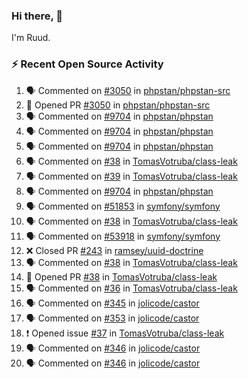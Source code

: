 ### Hi there, 👋

I'm Ruud.
 
### :zap: Recent Open Source Activity

<!--START_SECTION:activity-->
1. 🗣 Commented on [#3050](https://github.com/phpstan/phpstan-src/pull/3050#issuecomment-2095548138) in [phpstan/phpstan-src](https://github.com/phpstan/phpstan-src)
2. 💪 Opened PR [#3050](https://github.com/phpstan/phpstan-src/pull/3050) in [phpstan/phpstan-src](https://github.com/phpstan/phpstan-src)
3. 🗣 Commented on [#9704](https://github.com/phpstan/phpstan/issues/9704#issuecomment-2093381530) in [phpstan/phpstan](https://github.com/phpstan/phpstan)
4. 🗣 Commented on [#9704](https://github.com/phpstan/phpstan/issues/9704#issuecomment-2093294278) in [phpstan/phpstan](https://github.com/phpstan/phpstan)
5. 🗣 Commented on [#9704](https://github.com/phpstan/phpstan/issues/9704#issuecomment-2093185481) in [phpstan/phpstan](https://github.com/phpstan/phpstan)
6. 🗣 Commented on [#38](https://github.com/TomasVotruba/class-leak/pull/38#issuecomment-2082061042) in [TomasVotruba/class-leak](https://github.com/TomasVotruba/class-leak)
7. 🗣 Commented on [#39](https://github.com/TomasVotruba/class-leak/pull/39#issuecomment-2076816290) in [TomasVotruba/class-leak](https://github.com/TomasVotruba/class-leak)
8. 🗣 Commented on [#9704](https://github.com/phpstan/phpstan/issues/9704#issuecomment-2073173402) in [phpstan/phpstan](https://github.com/phpstan/phpstan)
9. 🗣 Commented on [#51853](https://github.com/symfony/symfony/issues/51853#issuecomment-2067710619) in [symfony/symfony](https://github.com/symfony/symfony)
10. 🗣 Commented on [#38](https://github.com/TomasVotruba/class-leak/pull/38#issuecomment-2055755202) in [TomasVotruba/class-leak](https://github.com/TomasVotruba/class-leak)
11. 🗣 Commented on [#53918](https://github.com/symfony/symfony/issues/53918#issuecomment-2050198214) in [symfony/symfony](https://github.com/symfony/symfony)
12. ❌ Closed PR [#243](https://github.com/ramsey/uuid-doctrine/pull/243) in [ramsey/uuid-doctrine](https://github.com/ramsey/uuid-doctrine)
13. 🗣 Commented on [#38](https://github.com/TomasVotruba/class-leak/pull/38#issuecomment-2036811023) in [TomasVotruba/class-leak](https://github.com/TomasVotruba/class-leak)
14. 💪 Opened PR [#38](https://github.com/TomasVotruba/class-leak/pull/38) in [TomasVotruba/class-leak](https://github.com/TomasVotruba/class-leak)
15. 🗣 Commented on [#36](https://github.com/TomasVotruba/class-leak/pull/36#issuecomment-2033933638) in [TomasVotruba/class-leak](https://github.com/TomasVotruba/class-leak)
16. 🗣 Commented on [#345](https://github.com/jolicode/castor/issues/345#issuecomment-2031585253) in [jolicode/castor](https://github.com/jolicode/castor)
17. 🗣 Commented on [#353](https://github.com/jolicode/castor/pull/353#issuecomment-2027095462) in [jolicode/castor](https://github.com/jolicode/castor)
18. ❗ Opened issue [#37](https://github.com/TomasVotruba/class-leak/issues/37) in [TomasVotruba/class-leak](https://github.com/TomasVotruba/class-leak)
19. 🗣 Commented on [#346](https://github.com/jolicode/castor/issues/346#issuecomment-2025370891) in [jolicode/castor](https://github.com/jolicode/castor)
20. 🗣 Commented on [#346](https://github.com/jolicode/castor/issues/346#issuecomment-2025366685) in [jolicode/castor](https://github.com/jolicode/castor)
<!--END_SECTION:activity-->
